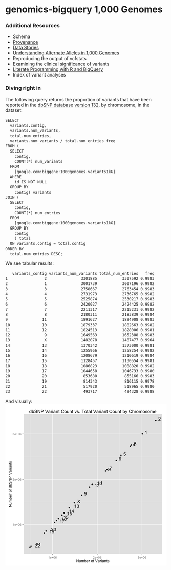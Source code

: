genomics-bigquery 1,000 Genomes
=================

### Additional Resources
* Schema
* [Provenance](./provenance)
* [Data Stories](./data-stories)
 * [Understanding Alternate Alleles in 1,000 Genomes](understanding-alternate-alleles)
 * Reproducing the output of vcfstats
 * Examining the clinical significance of variants
 * [Literate Programming with R and BigQuery](./literate-programming-demo)
* Index of variant analyses

### Diving right in

The following query returns the proportion of variants that have been reported in the [dbSNP database](http://www.ncbi.nlm.nih.gov/projects/SNP/snp_summary.cgi?build_id=132) [version 132](http://www.1000genomes.org/category/variants), by chromosome, in the dataset:


```
SELECT
  variants.contig,
  variants.num_variants,
  total.num_entries,
  variants.num_variants / total.num_entries freq
FROM (
  SELECT
    contig,
    COUNT(*) num_variants
  FROM
    [google.com:biggene:1000genomes.variants1kG]
  WHERE
    id IS NOT NULL
  GROUP BY
    contig) variants
JOIN (
  SELECT
    contig,
    COUNT(*) num_entries
  FROM
    [google.com:biggene:1000genomes.variants1kG]
  GROUP BY
    contig
    ) total
  ON variants.contig = total.contig
ORDER BY
  total.num_entries DESC;
```


We see tabular results:

```
   variants_contig variants_num_variants total_num_entries   freq
1                2               3301885           3307592 0.9983
2                1               3001739           3007196 0.9982
3                3               2758667           2763454 0.9983
4                4               2731973           2736765 0.9982
5                5               2525874           2530217 0.9983
6                6               2420027           2424425 0.9982
7                7               2211317           2215231 0.9982
8                8               2180311           2183839 0.9984
9               11               1891627           1894908 0.9983
10              10               1879337           1882663 0.9982
11              12               1824513           1828006 0.9981
12               9               1649563           1652388 0.9983
13               X               1482078           1487477 0.9964
14              13               1370342           1373000 0.9981
15              14               1255966           1258254 0.9982
16              16               1208679           1210619 0.9984
17              15               1128457           1130554 0.9981
18              18               1086823           1088820 0.9982
19              17               1044658           1046733 0.9980
20              20                853680            855166 0.9983
21              19                814343            816115 0.9978
22              21                517920            518965 0.9980
23              22                493717            494328 0.9988
```


And visually:
<img src="figure/unnamed-chunk-3.png" title="plot of chunk unnamed-chunk-3" alt="plot of chunk unnamed-chunk-3" style="display: block; margin: auto;" />

